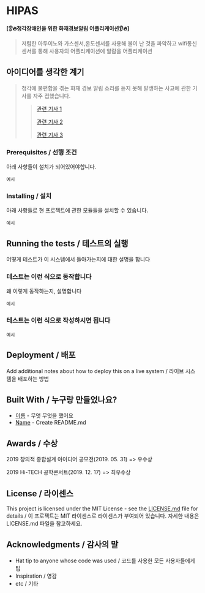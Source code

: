 # HIPAS

**[👂🔥청각장애인을 위한 화재경보알림 어플리케이션👂🔥]**  

>저렴한 아두이노와 가스센서,온도센서를 사용해 불이 난 것을 파악하고 wifi통신센서를 통해 사용자의 어플리케이션에 알람을 어플리케이션

## 아이디어를 생각한 계기

>청각에 불편함을 겪는 화재 경보 알림 소리를 듣지 못해 발생하는 사고에 관한 기사를 자주 접했습니다.
>>[관련 기사 1](https://www.cctoday.co.kr/news/articleView.html?idxno=2074577#:~:text=8%EC%9D%BC%20%ED%95%9C%EA%B5%AD%20%EB%86%8D%EC%95%84%EC%9D%B8%ED%98%91%ED%9A%8C,%EB%A7%8C%202000%EC%97%AC%20%EB%AA%85%EC%9D%B4%EB%8B%A4.&text=2%EB%85%84%20%EC%A0%84%EC%97%90%EB%8F%84%20%EA%B2%BD%EA%B8%B0%EB%8F%84%20%ED%99%94%EC%84%B1,%EC%9D%B4%EB%A5%B4%EB%8A%94%20%EC%82%AC%ED%83%9C%EA%B0%80%20%EB%B0%9C%EC%83%9D%ED%96%88%EB%8B%A4.)
>>
>>[관련 기사 2](http://www.safetimes.co.kr/news/articleView.html?idxno=60982)
>>
>>[관련 기사 3](http://www.knnews.co.kr/news/articleView.php?idxno=1279388)

### Prerequisites / 선행 조건

아래 사항들이 설치가 되어있어야합니다.

```
예시
```

### Installing / 설치

아래 사항들로 현 프로젝트에 관한 모듈들을 설치할 수 있습니다.

```
예시
```

## Running the tests / 테스트의 실행

어떻게 테스트가 이 시스템에서 돌아가는지에 대한 설명을 합니다

### 테스트는 이런 식으로 동작합니다

왜 이렇게 동작하는지, 설명합니다

```
예시
```

### 테스트는 이런 식으로 작성하시면 됩니다

```
예시
```

## Deployment / 배포

Add additional notes about how to deploy this on a live system / 라이브 시스템을 배포하는 방법

## Built With / 누구랑 만들었나요?

* [이름](링크) - 무엇 무엇을 했어요
* [Name](Link) - Create README.md

## Awards / 수상

2019 창의적 종합설계 아이디어 공모전(2019. 05. 31)  =>  우수상 

2019 Hi-TECH 공학콘서트(2019. 12. 17)  =>  최우수상

## License / 라이센스

This project is licensed under the MIT License - see the [LICENSE.md](https://gist.github.com/PurpleBooth/LICENSE.md) file for details / 이 프로젝트는 MIT 라이센스로 라이센스가 부여되어 있습니다. 자세한 내용은 LICENSE.md 파일을 참고하세요.

## Acknowledgments / 감사의 말

* Hat tip to anyone whose code was used / 코드를 사용한 모든 사용자들에게 팁
* Inspiration / 영감
* etc / 기타




